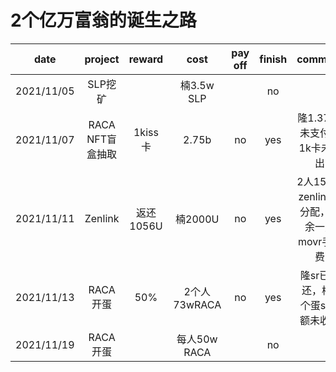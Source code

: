 # 2个亿万富翁的诞生之路

|date|project|reward|cost|pay off|finish|comment|
| ---------- | :-----------:  | :-----------: |:-----------: |:-----------: |:-----------: |:-----------: |
|2021/11/05|SLP挖矿||楠3.5w SLP||no|
|2021/11/07|RACA NFT盲盒抽取|1kiss卡|2.75b|no|yes|隆1.375b未支付，1k卡未售出|
|2021/11/11|Zenlink|返还1056U|楠2000U|no|yes|2人150个zenlink未分配，剩余一点movr手续费|
|2021/11/13|RACA 开蛋|50%|2个人73wRACA|no|yes|隆sr已返还，楠5个蛋sr份额未收回|
|2021/11/19|RACA 开蛋||每人50w RACA||no||

